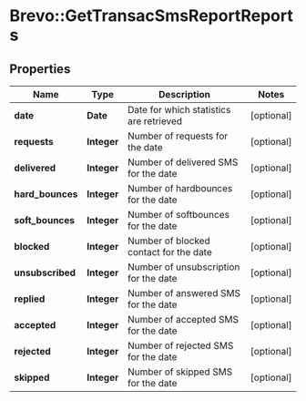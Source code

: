 # Brevo::GetTransacSmsReportReports

## Properties
Name | Type | Description | Notes
------------ | ------------- | ------------- | -------------
**date** | **Date** | Date for which statistics are retrieved | [optional] 
**requests** | **Integer** | Number of requests for the date | [optional] 
**delivered** | **Integer** | Number of delivered SMS for the date | [optional] 
**hard_bounces** | **Integer** | Number of hardbounces for the date | [optional] 
**soft_bounces** | **Integer** | Number of softbounces for the date | [optional] 
**blocked** | **Integer** | Number of blocked contact for the date | [optional] 
**unsubscribed** | **Integer** | Number of unsubscription for the date | [optional] 
**replied** | **Integer** | Number of answered SMS for the date | [optional] 
**accepted** | **Integer** | Number of accepted SMS for the date | [optional] 
**rejected** | **Integer** | Number of rejected SMS for the date | [optional] 
**skipped** | **Integer** | Number of skipped SMS for the date | [optional] 


